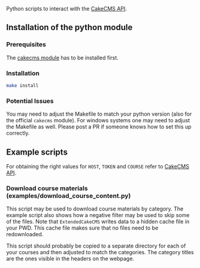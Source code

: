 Python scripts to interact with the [CakeCMS API](https://cms.cispa.saarland/system/help/api).

## Installation of the python module

### Prerequisites

The [cakecms module](https://gitea.mk-bauer.de/CakeCMS/CakeCMS-Python-API) has to be installed first.

### Installation

```bash
make install
```

### Potential Issues

You may need to adjust the Makefile to match your python version (also for the official `cakecms` module).
For windows systems one may need to adjust the Makefile as well. Please post a PR if someone knows how to set this up correctly.

## Example scripts

For obtaining the right values for `HOST`, `TOKEN` and `COURSE` refer to [CakeCMS API](https://cms.cispa.saarland/system/help/api).

### Download course materials (examples/download_course_content.py)

This script may be used to download course materials by category. The example script also shows how a negative filter may be used to skip some of the files. Note that `ExtendedCakeCMS` writes data to a hidden cache file in your PWD. This cache file makes sure that no files need to be redownloaded.

This script should probably be copied to a separate directory for each of your courses and then adjusted to match the categories. The category titles are the ones visible in the headers on the webpage.
